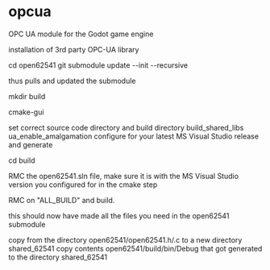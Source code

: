 # opcua
OPC UA module for the Godot game engine

installation of 3rd party OPC-UA library

cd open62541
git submodule update --init --recursive

thus pulls and updated the submodule

mkdir build

cmake-gui

set correct source code directory and build directory
build_shared_libs
ua_enable_amalgamation
configure for your latest MS Visual Studio release and generate

cd build

RMC the open62541.sln file, make sure it is with the MS Visual Studio version you configured for in the cmake step

RMC on "ALL_BUILD" and build.

this should now have made all the files you need in the open62541 submodule

copy from the directory open62541/open62541.h/.c to a new directory shared_62541
copy contents open62541/build/bin/Debug that got generated to the directory shared_62541